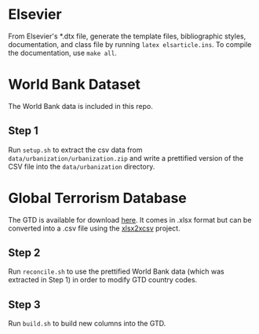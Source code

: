 # Elsevier
From Elsevier's *.dtx file, generate the template files, bibliographic styles, documentation, and class file by running `latex elsarticle.ins`. To compile the documentation, use `make all`.

# World Bank Dataset
The World Bank data is included in this repo.

## Step 1
Run `setup.sh` to extract the csv data from `data/urbanization/urbanization.zip` and write a prettified version of the CSV file into the `data/urbanization` directory.

# Global Terrorism Database
The GTD is available for download [here](http://www.start.umd.edu/gtd/contact/).
It comes in .xlsx format but can be converted into a .csv file using the [xlsx2xcsv](https://github.com/dilshod/xlsx2csv) project.

## Step 2
Run `reconcile.sh` to use the prettified World Bank data (which was extracted in Step 1) in order to modify GTD country codes.

## Step 3
Run `build.sh` to build new columns into the GTD.